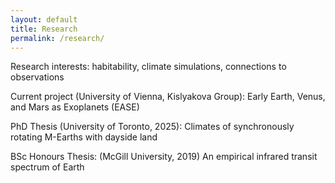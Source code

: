 ```yaml
---
layout: default
title: Research
permalink: /research/
---
```


Research interests: habitability, climate simulations, connections to observations

Current project (University of Vienna, Kislyakova Group): Early Earth, Venus, and Mars as Exoplanets (EASE)

PhD Thesis (University of Toronto, 2025): Climates of synchronously rotating M-Earths with dayside land

BSc Honours Thesis: (McGill University, 2019) An empirical infrared transit spectrum of Earth
